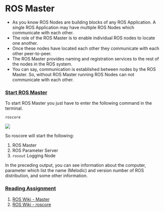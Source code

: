 # ROS Master

* As you know ROS Nodes are building blocks of any ROS Application. A single ROS Application may have multiple ROS Nodes which communicate with each other.
* The role of the ROS Master is to enable individual ROS nodes to locate one another.
* Once these nodes have located each other they communicate with each other peer-to-peer.
* The ROS Master provides naming and registration services to the rest of the nodes in the ROS system.
* You can say, communication is established between nodes by the ROS Master. So, without ROS Master running ROS Nodes can not communicate with each other.

### [Start ROS Master](https://portal.e-yantra.org/storage/FjbIfxILQH_vd/res/learn/ros-basics/learn-ros-master.html#start-ros-master)

To start ROS Master you just have to enter the following command in the terminal.

```text
roscore
```

![](https://portal.e-yantra.org/storage/FjbIfxILQH_vd/res/learn/ros-basics/media/images/learn-ros-basics-master.png)

So roscore will start the following:

1. ROS Master
2. ROS Parameter Server
3. `rosout` Logging Node

In the preceding output, you can see information about the computer, parameter which list the name \(Melodic\) and version number of ROS distribution, and some other information.

### [Reading Assignment](https://portal.e-yantra.org/storage/FjbIfxILQH_vd/res/learn/ros-basics/learn-ros-master.html#reading-assignment)

1. [ROS Wiki - Master](http://wiki.ros.org/Master)
2. [ROS Wiki - roscore](http://wiki.ros.org/roscore)

